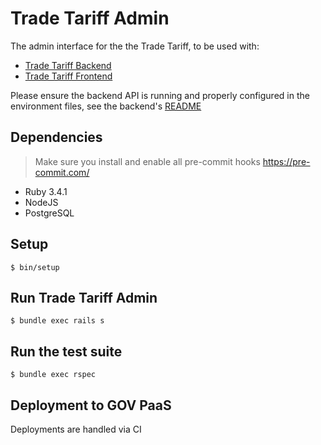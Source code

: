 # Trade Tariff Admin

The admin interface for the the Trade Tariff, to be used with:

* [Trade Tariff Backend](https://github.com/alphagov/trade-tariff-backend)
* [Trade Tariff Frontend](https://github.com/alphagov/trade-tariff-frontend)

Please ensure the backend API is running and properly configured in the
environment files, see the backend's [README](https://github.com/trade-tariff/trade-tariff-backend/blob/main/README.md)

## Dependencies

> Make sure you install and enable all pre-commit hooks https://pre-commit.com/

* Ruby 3.4.1
* NodeJS
* PostgreSQL

## Setup

```
$ bin/setup
```

## Run Trade Tariff Admin

```
$ bundle exec rails s
```

## Run the test suite

```
$ bundle exec rspec
```

## Deployment to GOV PaaS

Deployments are handled via CI
